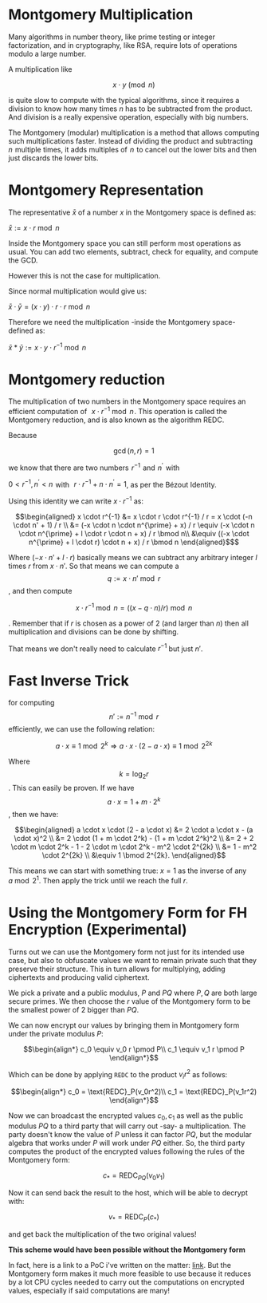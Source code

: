 # Montgomery Multiplication

Many algorithms in number theory, like prime testing or integer factorization, and in cryptography, like RSA, require lots of operations modulo a large number.

A multiplication like
```math
x \cdot y \pmod n
```
is quite slow to compute with the typical algorithms, since it requires a division to know how many times $n$ has to be subtracted from the product. And division is a really expensive operation, especially with big numbers.

The Montgomery (modular) multiplication is a method that allows computing such multiplications faster. Instead of dividing the product and subtracting  
$n$  multiple times, it adds multiples of  $n$  to cancel out the lower bits and then just discards the lower bits.

# Montgomery Representation

The representative $\bar{x}$ of a number $x$ in the Montgomery space is defined as:

$\bar{x} := x\cdot r \bmod n$

Inside the Montgomery space you can still perform most operations as usual. You can add two elements, subtract, check for equality, and compute the GCD.

However this is not the case for multiplication.

Since normal multiplication would give us:

$\bar{x} \cdot \bar{y} = (x \cdot y) \cdot r \cdot r \bmod n$

Therefore we need the multiplication -inside the Montgomery space- defined as:

$\bar{x} * \bar{y} := x \cdot y \cdot r^{-1} \bmod n$

# Montgomery reduction

The multiplication of two numbers in the Montgomery space requires an efficient computation of  
$x \cdot r^{-1} \bmod n$ . This operation is called the Montgomery reduction, and is also known as the algorithm REDC.

Because  
```math
\gcd(n, r) = 1
```
we know that there are two numbers  $r^{-1}$  and  $n^{\prime}$  with  

$0 < r^{-1}, n^{\prime} < n$  with
 
$r \cdot r^{-1} + n \cdot n^{\prime} = 1$, as per the Bézout Identity.

Using this identity we can write $x \cdot r^{-1}$ as:
 
```math
\begin{aligned} x \cdot r^{-1} &= x \cdot r \cdot r^{-1} / r = x \cdot (-n \cdot n' + 1) / r \\ &= (-x \cdot n \cdot n^{\prime} + x) / r \equiv (-x \cdot n \cdot n^{\prime} + l \cdot r \cdot n + x) / r \bmod n\\ &\equiv ((-x \cdot n^{\prime} + l \cdot r) \cdot n + x) / r \bmod n \end{aligned}$
```
Where $(-x\cdot n' + l \cdot r)$ basically means we can subtract any arbitrary
integer $l$ times $r$ from $x\cdot n'$. So that means we can compute a $$q := x \cdot n' \bmod r$$, and then
compute
```math
x\cdot r^{-1} \bmod n = ((x - q\cdot n) / r) \bmod n
```
. Remember that if $r$ is chosen as a
power of 2 (and larger than $n$) then all multiplication and divisions can be done by shifting.

That means we don't really need to calculate $r^{-1}$ but just $n'$.

# Fast Inverse Trick

for computing $$n' := n^{-1} \bmod r$$ efficiently, we can use the following relation:

$$ a \cdot x \equiv 1 \bmod 2^k \Longrightarrow a \cdot x \cdot (2-a\cdot x) \equiv 1 \bmod 2^{2k} $$

Where $$k = \log_2r$$. This can easily be proven. If we have $$a \cdot x = 1 + m \cdot 2^k$$, then we have:

```math
\begin{aligned} a \cdot x \cdot (2 - a \cdot x) &= 2 \cdot a \cdot x - (a \cdot x)^2 \\ &= 2 \cdot (1 + m \cdot 2^k) - (1 + m \cdot 2^k)^2 \\ &= 2 + 2 \cdot m \cdot 2^k - 1 - 2 \cdot m \cdot 2^k - m^2 \cdot 2^{2k} \\ &= 1 - m^2 \cdot 2^{2k} \\ &\equiv 1 \bmod 2^{2k}. \end{aligned}
```

This means we can start with something true: $x = 1$ as the inverse of any $a \bmod 2^1$. Then apply the trick until we reach the full $r$.

# Using the Montgomery Form for FH Encryption (Experimental)
Turns out we can use the Montgomery form not just for its intended use case, but also to obfuscate values we want to remain private such that they preserve their structure.
This in turn allows for multiplying, adding ciphertexts and producing valid ciphertext.

We pick a private and a public modulus, $P$ and $PQ$ where $P, Q$ are both large secure primes.
We then choose the $r$ value of the Montgomery form to be the smallest power of 2 bigger than $PQ$.

We can now encrypt our values by bringing them in Montgomery form under the private modulus $P$:

```math
\begin{align*}
c_0 \equiv v_0 r \pmod P\\
c_1 \equiv v_1 r \pmod P
\end{align*}
```
Which can be done by applying `REDC` to the product $v_ir^2$ as follows:

```math
\begin{align*}
c_0 = \text{REDC}_P(v_0r^2)\\
c_1 = \text{REDC}_P(v_1r^2)
\end{align*}
```

Now we can broadcast the encrypted values $c_0, c_1$ as well as the public modulus $PQ$ to a third party that will carry out -say- a multiplication.
The party doesn't know the value of $P$ unless it can factor $PQ$, but the modular algebra that works under $P$ will work under $PQ$ either.
So, the third party computes the product of the encrypted values following the rules of the Montgomery form:

```math
c_* = \text{REDC}_{PQ}(v_0v_1)
```

Now it can send back the result to the host, which will be able to decrypt with:

```math
v_* = \text{REDC}_P(c_*)
```
and get back the multiplication of the two original values!

**This scheme would have been possible without the Montgomery form**

In fact, here is a link to a PoC i've written on the matter: [link](https://colab.research.google.com/drive/1lyAAcTkV8LonhTNlxv8VE_Oe4D_EVx4X).
But the Montgomery form makes it much more feasible to use because it reduces by a lot CPU cycles needed to carry out the computations on encrypted values, especially if said computations are many!
